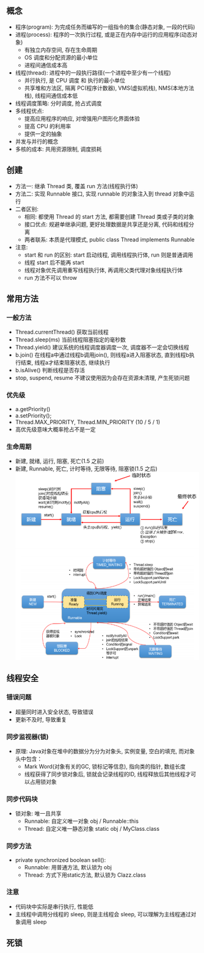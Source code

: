## 概念
- 程序(program): 为完成任务而编写的一组指令的集合(静态对象, 一段的代码)
- 进程(process): 程序的一次执行过程, 或是正在内存中运行的应用程序(动态对象)
  - 有独立内存空间, 存在生命周期
  - OS 调度和分配资源的最小单位
  - 进程间通信成本高
- 线程(thread): 进程中的一段执行路径(一个进程中至少有一个线程)
  - 并行执行, 是 CPU 调度 和 执行的最小单位
  - 共享堆和方法区, 隔离 PC(程序计数器), VMS(虚拟机栈), NMS(本地方法栈), 线程间通信成本低
- 线程调度策略: 分时调度, 抢占式调度
- 多线程优点: 
  - 提高应用程序的响应, 对增强用户图形化界面体验
  - 提高 CPU 的利用率
  - 提供一定的抽象
- 并发与并行的概念
- 多核的成本: 共用资源限制, 调度损耗

## 创建
- 方法一: 继承 Thread 类, 覆盖 run 方法(线程执行体)
- 方法二: 实现 Runnable 接口, 实现 runnable 的对象注入到 thread 对象中运行
- 二者区别: 
  - 相同: 都使用 Thread 的 start 方法, 都需要创建 Thread 类或子类的对象
  - 接口优点: 规避单继承问题, 更好处理数据是共享还是分离, 代码和线程分离
  - 两者联系: 本质是代理模式, public class Thread implements Runnable
- 注意: 
  - start 和 run 的区别: start 启动线程, 调用线程执行体, run 则是普通调用
  - 线程 start 后不能再 start 
  - 线程对象优先调用重写线程执行体, 再调用父类代理对象线程执行体
  - run 方法不可以 throw
 
## 常用方法
### 一般方法
- Thread.currentThread() 获取当前线程
- Thread.sleep(ms) 当前线程阻塞指定的毫秒数
- Thread.yield() 建议系统的线程调度器调度一次, 调度器不一定会切换线程
- b.join() 在线程a中通过线程b调用join(), 则线程a进入阻塞状态, 直到线程b执行结束, 线程a才结束阻塞状态, 继续执行
- b.isAlive() 判断线程是否存活
- stop, suspend, resume 不建议使用因为会存在资源未清理, 产生死锁问题 
### 优先级
- a.getPriority()
- a.setPriority();
- Thread.MAX_PRIORITY, Thread.MIN_PRIORITY (10 / 5 / 1)
- 高优先级意味大概率抢占不是一定
### 生命周期
- 新建, 就绪, 运行, 阻塞, 死亡(1.5 之前)
- 新建, Runnable, 死亡, 计时等待, 无限等待, 阻塞锁(1.5 之后)
![](image/ch12_线程的生命周期.png)
![](image/ch12_线程的生命周期2.png)

## 线程安全
### 错误问题
- 超量同时进入安全状态, 导致错误
- 更新不及时, 导致重复
### 同步监视器(锁)
- 原理: Java对象在堆中的数据分为分为对象头, 实例变量, 空白的填充, 而对象头中包含：
  - Mark Word(对象有关的GC, 锁标记等信息), 指向类的指针, 数组长度
  - 线程获得了同步锁对象后, 锁就会记录线程的ID, 线程释放后其他线程才可以占用锁对象
### 同步代码块 
- 锁对象: 唯一且共享 
  - Runnable: 自定义唯一对象 obj / Runnable::this 
  - Thread: 自定义唯一静态对象 static obj / MyClass\.class
### 同步方法
- private synchronized boolean sell(): 
  - Runnable: 用普通方法, 默认锁为 obj
  - Thread: 方式下用static方法, 默认锁为 Clazz.class
### 注意
- 代码块中实际是串行执行, 性能低
- 主线程中调用分线程的 sleep, 则是主线程会 sleep, 可以理解为主线程通过对象调用 sleep

## 死锁
